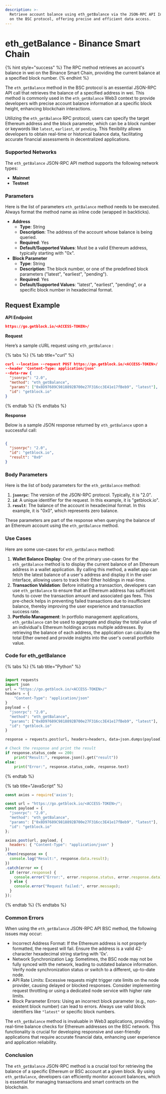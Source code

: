 ```yaml
---
description: >-
  Retrieve account balance using eth_getBalance via the JSON-RPC API Interface
  on the BSC protocol, offering precise and efficient data access.
---
```


# eth\_getBalance - Binance Smart Chain

{% hint style="success" %}
The RPC method retrieves an account's balance in wei on the Binance Smart Chain, providing the current balance at a specified block number.
{% endhint %}

The `eth_getBalance` method in the BSC protocol is an essential JSON-RPC API call that retrieves the balance of a specified address in wei. This method is commonly used in the `eth_getBalance` Web3 context to provide developers with precise account balance information at a specific block height, enhancing blockchain interactions.

Utilizing the `eth_getBalance` RPC protocol, users can specify the target Ethereum address and the block parameter, which can be a block number or keywords like `latest`, `earliest`, or `pending`. This flexibility allows developers to obtain real-time or historical balance data, facilitating accurate financial assessments in decentralized applications.

### Supported Networks

The `eth_getBalance` JSON-RPC API method supports the following network types:

* **Mainnet**
* **Testnet**

### Parameters

Here is the list of parameters `eth_getBalance` method needs to be executed. Always format the method name as inline code (wrapped in backticks).

* **Address**
  * **Type**: String
  * **Description**: The address of the account whose balance is being queried.
  * **Required**: Yes
  * **Default/Supported Values**: Must be a valid Ethereum address, typically starting with "0x".
* **Block Parameter**
  * **Type**: String
  * **Description**: The block number, or one of the predefined block parameters ("latest", "earliest", "pending").
  * **Required**: Yes
  * **Default/Supported Values**: "latest", "earliest", "pending", or a specific block number in hexadecimal format.

## Request Example

**API Endpoint**

```json
https://go.getblock.io/<ACCESS-TOKEN>/
```

**Request**

Here’s a sample cURL request using `eth_getBalance` :

{% tabs %}
{% tab title="curl" %}
```json
curl --location --request POST https://go.getblock.io/<ACCESS-TOKEN>/
--header 'Content-Type: application/json' 
--data-raw {
  "jsonrpc": "2.0",
  "method": "eth_getBalance",
  "params": ["0x8D97689C9818892B700e27F316cc3E41e17fBeb9", "latest"],
  "id": "getblock.io"
}
```
{% endtab %}
{% endtabs %}

**Response**

Below is a sample JSON response returned by `eth_getBalance` upon a successful call:

```json

{
  "jsonrpc": "2.0",
  "id": "getblock.io",
  "result": "0x0"
}

```

### Body Parameters

Here is the list of body parameters for the `eth_getBalance` method:

1. **`jsonrpc`**: The version of the JSON-RPC protocol. Typically, it is "2.0".
2. **`id`**: A unique identifier for the request. In this example, it is "getblock.io".
3. **`result`**: The balance of the account in hexadecimal format. In this example, it is "0x0", which represents zero balance.

These parameters are part of the response when querying the balance of an Ethereum account using the `eth_getBalance` method.

### Use Cases

Here are some use-cases for `eth_getBalance` method:

1. **Wallet Balance Display**: One of the primary use-cases for the `eth_getBalance` method is to display the current balance of an Ethereum address in a wallet application. By calling this method, a wallet app can fetch the latest balance of a user's address and display it in the user interface, allowing users to track their Ether holdings in real-time.
2. **Transaction Validation**: Before initiating a transaction, developers can use `eth_getBalance` to ensure that an Ethereum address has sufficient funds to cover the transaction amount and associated gas fees. This pre-check helps in preventing failed transactions due to insufficient balance, thereby improving the user experience and transaction success rate.
3. **Portfolio Management**: In portfolio management applications, `eth_getBalance` can be used to aggregate and display the total value of an individual's Ethereum holdings across multiple addresses. By retrieving the balance of each address, the application can calculate the total Ether owned and provide insights into the user's overall portfolio value.

### Code for eth\_getBalance

{% tabs %}
{% tab title="Python" %}
```python

import requests
import json
url = "https://go.getblock.io/<ACCESS-TOKEN>/"
headers = {
    "Content-Type": "application/json"
}
payload = {
  "jsonrpc": "2.0",
  "method": "eth_getBalance",
  "params": ["0x8D97689C9818892B700e27F316cc3E41e17fBeb9", "latest"],
  "id": "getblock.io"
}

response = requests.post(url, headers=headers, data=json.dumps(payload))

# Check the response and print the result
if response.status_code == 200:
    print("Result:", response.json().get("result"))
else:
    print("Error:", response.status_code, response.text)

```
{% endtab %}

{% tab title="JavaScript" %}
```javascript
const axios = require('axios');

const url = "https://go.getblock.io/<ACCESS-TOKEN>/";
const payload = {
  "jsonrpc": "2.0",
  "method": "eth_getBalance",
  "params": ["0x8D97689C9818892B700e27F316cc3E41e17fBeb9", "latest"],
  "id": "getblock.io"
};

axios.post(url, payload, {
  headers: { "Content-Type": "application/json" }
})
.then(response => {
  console.log("Result:", response.data.result);
})
.catch(error => {
  if (error.response) {
    console.error("Error:", error.response.status, error.response.data);
  } else {
    console.error("Request failed:", error.message);
  }
});
```
{% endtab %}
{% endtabs %}

### Common Errors

When using the `eth_getBalance` JSON-RPC API BSC method, the following issues may occur:

* Incorrect Address Format: If the Ethereum address is not properly formatted, the request will fail. Ensure the address is a valid 42-character hexadecimal string starting with '0x'.
* Network Synchronization Lag: Sometimes, the BSC node may not be fully synced with the network, leading to outdated balance information. Verify node synchronization status or switch to a different, up-to-date node.
* API Rate Limits: Excessive requests might trigger rate limits on the node provider, causing delayed or blocked responses. Consider implementing request throttling or using a dedicated node service with higher rate limits.
* Block Parameter Errors: Using an incorrect block parameter (e.g., non-existent block number) can lead to errors. Always use valid block identifiers like `"latest"` or specific block numbers.

The `eth_getBalance` method is invaluable in Web3 applications, providing real-time balance checks for Ethereum addresses on the BSC network. This functionality is crucial for developing responsive and user-friendly applications that require accurate financial data, enhancing user experience and application reliability.

### Conclusion

The `eth_getBalance` JSON-RPC method is a crucial tool for retrieving the balance of a specific Ethereum or BSC account at a given block. By using `eth_getBalance`, developers can efficiently monitor account balances, which is essential for managing transactions and smart contracts on the blockchain.
